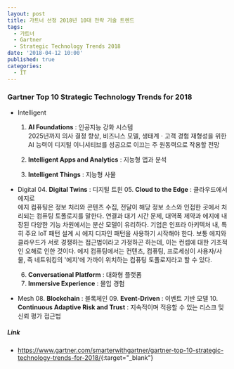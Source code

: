 ```yaml
---
layout: post
title: 가트너 선정 2018년 10대 전략 기술 트렌드
tags:
  - 가트너
  - Gartner
  - Strategic Technology Trends 2018
date: '2018-04-12 10:00'
published: true
categories:
  - IT
---
```



### Gartner Top 10 Strategic Technology Trends for 2018 ###

- Intelligent
    01. **AI Foundations** : 인공지능 강화 시스템  
        2025년까지 의사 결정 향상, 비즈니스 모델, 생태계ㆍ고객 경험 재형성을 위한 AI 능력이 디지털 이니셔티브를 성공으로 이끄는 주 원동력으로 작용할 전망

    02. **Intelligent Apps and Analytics** : 지능형 앱과 분석
    03. **Intelligent Things** : 지능형 사물

- Digital
    04. **Digital Twins** : 디지털 트윈
    05. **Cloud to the Edge** : 클라우드에서 에지로  
        에지 컴퓨팅은 정보 처리와 콘텐츠 수집, 전달이 해당 정보 소스와 인접한 곳에서 처리되는 컴퓨팅 토폴로지를 말한다. 연결과 대기 시간 문제, 대역폭 제약과 에지에 내장된 다양한 기능 차원에서는 분산 모델이 유리하다. 기업은 인프라 아키텍처 내, 특히 주요 IoT 패턴 설계 시 에지 디자인 패턴을 사용하기 시작해야 한다. 보통 에지와 클라우드가 서로 경쟁하는 접근법이라고 가정하곤 하는데, 이는 컨셉에 대한 기초적인 오해로 인한 것이다.  에지 컴퓨팅에서는 컨텐츠, 컴퓨팅, 프로세싱이 사용자/사물, 즉 네트워킹의 '에지'에 가까이 위치하는 컴퓨팅 토폴로지라고 할 수 있다.


    06. **Conversational Platform** : 대화형 플랫폼
    07. **Immersive Experience** : 몰입 경험

- Mesh
    08. **Blockchain** : 블록체인
    09. **Event-Driven** : 이벤트 기반 모델
    10. **Continuous Adaptive Risk and Trust** : 지속적이며 적응할 수 있는 리스크 및 신뢰 평가 접근법


##### Link #####
- <https://www.gartner.com/smarterwithgartner/gartner-top-10-strategic-technology-trends-for-2018/>{:target="_blank"}
